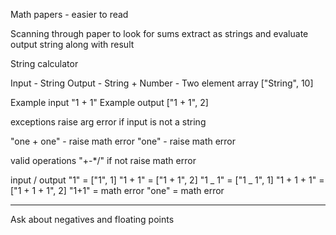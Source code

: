 Math papers - easier to read

Scanning through paper to look for sums
extract as strings and evaluate
output string along with result

String calculator

Input - String
Output - String + Number - Two element array ["String", 10]

Example input
"1 + 1"
Example output
["1 + 1", 2]

exceptions
raise arg error if input is not a string

"one + one" - raise math error
"one" - raise math error

valid operations "+-\*/" if not raise math error

input / output
"1" = ["1", 1]
"1 + 1" = ["1 + 1", 2]
"1 _ 1" = ["1 _ 1", 1]
"1 + 1 + 1" = ["1 + 1 + 1", 2]
"1+1" = math error
"one" = math error

---

Ask about negatives and floating points
